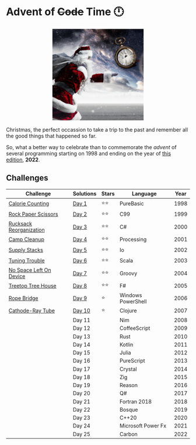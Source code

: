 # Advent of ~~Code~~ Time 🕛

<p align="center">
  <img width=250 src="santa.png">
</p>

Christmas, the perfect occassion to take a trip to the past and remember all the good things that happened so far. 

So, what a better way to celebrate than to commemorate the *advent* of several programming starting on 1998 and ending on the year of [this edition](https://adventofcode.com/2022), **2022**.

## Challenges

| Challenge                                                       | Solutions           | Stars | Language           | Year |
|-----------------------------------------------------------------|---------------------|-------|--------------------|------|
| [Calorie Counting](https://adventofcode.com/2022/day/1)         | [Day 1](Day%201/)   | ⭐⭐    | PureBasic          | 1998 |
| [Rock Paper Scissors](https://adventofcode.com/2022/day/2)      | [Day 2](Day%202/)   | ⭐⭐    | C99                | 1999 |
| [Rucksack Reorganization ](https://adventofcode.com/2022/day/3) | [Day 3](Day%203/)   | ⭐⭐    | C#                 | 2000 |
| [Camp Cleanup](https://adventofcode.com/2022/day/4)             | [Day 4](Day%204/)   | ⭐⭐    | Processing         | 2001 |
| [Supply Stacks](https://adventofcode.com/2022/day/5)            | [Day 5](Day%205/)   | ⭐⭐    | Io                 | 2002 |
| [Tuning Trouble](https://adventofcode.com/2022/day/6)           | [Day 6](Day%206/)   | ⭐⭐    | Scala              | 2003 |
| [No Space Left On Device](https://adventofcode.com/2022/day/7)  | [Day 7](Day%207/)   | ⭐⭐    | Groovy             | 2004 |
| [Treetop Tree House](https://adventofcode.com/2022/day/8)       | [Day 8](Day%208/)   | ⭐⭐    | F#                 | 2005 |
| [Rope Bridge](https://adventofcode.com/2022/day/9)              | [Day 9](Day%209/)   | ⭐     | Windows PowerShell | 2006 |
| [Cathode-Ray Tube](https://adventofcode.com/2022/day/10)        | [Day 10](Day%2010/) | ⭐     | Clojure            | 2007 |
|                                                                 | Day 11              |       | Nim                | 2008 |
|                                                                 | Day 12              |       | CoffeeScript       | 2009 |
|                                                                 | Day 13              |       | Rust               | 2010 |
|                                                                 | Day 14              |       | Kotlin             | 2011 |
|                                                                 | Day 15              |       | Julia              | 2012 |
|                                                                 | Day 16              |       | PureScript         | 2013 |
|                                                                 | Day 17              |       | Crystal            | 2014 |
|                                                                 | Day 18              |       | Zig                | 2015 |
|                                                                 | Day 19              |       | Reason             | 2016 |
|                                                                 | Day 20              |       | Q#                 | 2017 |
|                                                                 | Day 21              |       | Fortran 2018       | 2018 |
|                                                                 | Day 22              |       | Bosque             | 2019 |
|                                                                 | Day 23              |       | C++20              | 2020 |
|                                                                 | Day 24              |       | Microsoft Power Fx | 2021 |
|                                                                 | Day 25              |       | Carbon             | 2022 |
